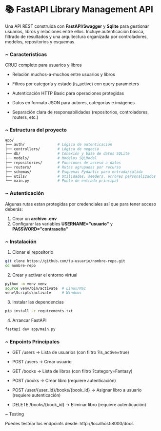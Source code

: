 # 📚 FastAPI Library Management API
Una API REST construida con **FastAPI/Swagger** y **Sqlite** para gestionar usuarios, libros y relaciones entre ellos. Incluye autenticación básica, filtrado de resultados y una arquitectura organizada por controladores, modelos, repositorios y esquemas.

### ~ Características
CRUD completo para usuarios y libros

- Relación muchos-a-muchos entre usuarios y libros

- Filtros por categoría y estado (is_active) con query parameters

- Autenticación HTTP Basic para operaciones protegidas

- Datos en formato JSON para autores, categorías e imágenes

- Separación clara de responsabilidades (repositorios, controladores, routers, etc.)


### ~ Estructura del proyecto

```bash 
app/
├── auth/               # Lógica de autenticación
├── controllers/        # Lógica de negocio
├── db/                 # Conexión y base de datos SQLite
├── models/             # Modelos SQLModel
├── repositories/       # Funciones de acceso a datos
├── routers/            # Rutas agrupadas por recurso
├── schemas/            # Esquemas Pydantic para entrada/salida
├── utils/              # Utilidades, seeders, errores personalizados
└── main.py             # Punto de entrada principal 
```

### ~ Autenticación
Algunas rutas estan protegidas por credenciales así que para tener acceso deberás:

1. Crear un **archivo .env**
2. Configurar las variables **USERNAME="usuario"** y **PASSWORD="contraseña"**

### ~ Instalación

1. Clonar el repositorio
```bash
git clone https://github.com/tu-usuario/nombre-repo.git
cd nombre-repo
```
2. Crear y activar el entorno virtual
```bash
python -m venv venv
source venv/bin/activate  # Linux/Mac
venv\Scripts\activate     # Windows
```

3. Instalar las dependencias
```bash
pip install -r requirements.txt
```

4. Arrancar FastAPI
```bash
fastapi dev app/main.py
```

### ~ Enpoints Principales

- GET /users → Lista de usuarios (con filtro ?is_active=true)

- POST /users → Crear usuario

- GET /books → Lista de libros (con filtro ?category=Fantasy)

- POST /books → Crear libro (requiere autenticación)

- POST /user/{user_id}/books/{book_id} → Asignar libro a usuario (requiere autenticación)

- DELETE /books/{book_id} → Eliminar libro (requiere autenticación)

~ Testing

Puedes testear los endpoints desde: http://localhost:8000/docs